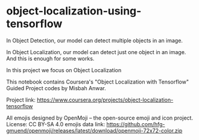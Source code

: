 # object-localization-using-tensorflow

In Object Detection, our model can detect multiple objects in an image.

In Object Localization, our model can detect just one object in an image. And this is enough for some works.

In this project we focus on Object Localization

This notebook contains Coursera's "Object Localization with Tensorflow" Guided Project codes by Misbah Anwar.

Project link: https://www.coursera.org/projects/object-localization-tensorflow

All emojis designed by OpenMoji – the open-source emoji and icon project. License: CC BY-SA 4.0
emojis data link: https://github.com/hfg-gmuend/openmoji/releases/latest/download/openmoji-72x72-color.zip
